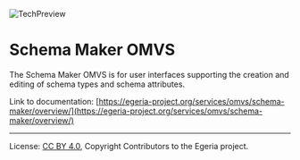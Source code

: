 <!-- SPDX-License-Identifier: CC-BY-4.0 -->
<!-- Copyright Contributors to the Egeria project. -->

![TechPreview](../../../images/egeria-content-status-in-development.png#pagewidth)

# Schema Maker OMVS 

The Schema Maker OMVS is for user interfaces supporting the creation and editing of schema types and schema attributes.

Link to documentation: [https://egeria-project.org/services/omvs/schema-maker/overview/](https://egeria-project.org/services/omvs/schema-maker/overview/)

----
License: [CC BY 4.0](https://creativecommons.org/licenses/by/4.0/),
Copyright Contributors to the Egeria project.